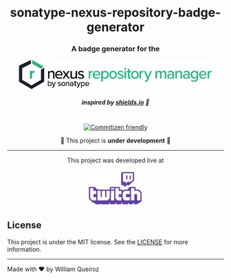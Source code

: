 <h1 align="center">sonatype-nexus-repository-badge-generator</h1>

<h3 align="center">A badge generator for the</h3>

<p align="center">
  <a href="https://help.sonatype.com/repomanager3">
    <img
      src="docs/assets/sonatype-nexus-repository-logo.png"
      width="450"
    />
  </a>
</p>
<h5 align="center">
  <i>inspired by <a href="https://shields.io/">shields.io</a></i> 🚀
  <br/>
  <br/>
</h5>

<div align="center">

[![Commitizen friendly](https://img.shields.io/badge/commitizen-friendly-brightgreen.svg?style)](http://commitizen.github.io/cz-cli/)

</div>

<p align="center">
  🚧 This project is <b>under development</b> 🚧
</p>

---

<p align="center">This project was developed live at</p>
<p align="center">
  <a href="https://www.twitch.tv/wnqueiroz">
    <img src="docs/assets/twitch-logo.png" width="150" />
  </a>
</p>

## License

This project is under the MIT license. See the [LICENSE](./LICENSE) for more information.

---

Made with ❤️ by William Queiroz
